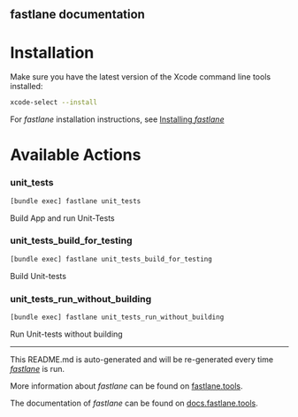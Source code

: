 fastlane documentation
----

# Installation

Make sure you have the latest version of the Xcode command line tools installed:

```sh
xcode-select --install
```

For _fastlane_ installation instructions, see [Installing _fastlane_](https://docs.fastlane.tools/#installing-fastlane)

# Available Actions

### unit_tests

```sh
[bundle exec] fastlane unit_tests
```

Build App and run Unit-Tests

### unit_tests_build_for_testing

```sh
[bundle exec] fastlane unit_tests_build_for_testing
```

Build Unit-tests

### unit_tests_run_without_building

```sh
[bundle exec] fastlane unit_tests_run_without_building
```

Run Unit-tests without building

----

This README.md is auto-generated and will be re-generated every time [_fastlane_](https://fastlane.tools) is run.

More information about _fastlane_ can be found on [fastlane.tools](https://fastlane.tools).

The documentation of _fastlane_ can be found on [docs.fastlane.tools](https://docs.fastlane.tools).
